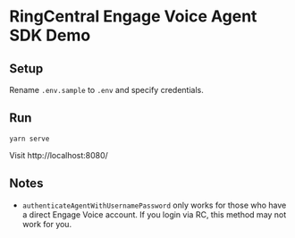 # RingCentral Engage Voice Agent SDK Demo


## Setup

Rename `.env.sample` to `.env` and specify credentials.


## Run

```
yarn serve
```

Visit http://localhost:8080/


## Notes

- `authenticateAgentWithUsernamePassword` only works for those who have a direct Engage Voice account. If you login via RC, this method may not work for you.
